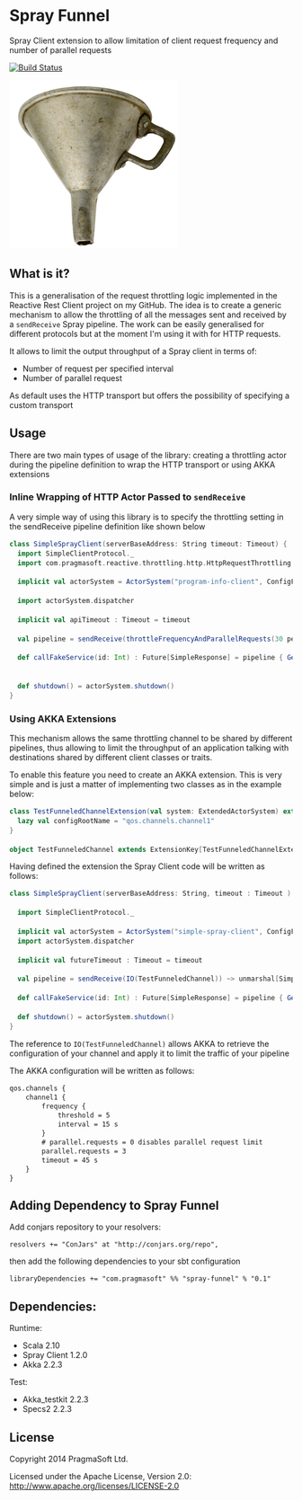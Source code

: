 Spray Funnel
====================

Spray Client extension to allow limitation of client request frequency and number of parallel requests

[![Build Status](https://api.travis-ci.org/galarragas/spray-funnel.png)](http://travis-ci.org/galarragas/spray-funnel)

![Image](./funnel.jpg?raw=true)

## What is it?

This is a generalisation of the request throttling logic implemented in the Reactive Rest Client project on my GitHub.
The idea is to create a generic mechanism to allow the throttling of all the messages sent and received by a `sendReceive` Spray pipeline.
The work can be easily generalised for different protocols but at the moment I'm using it with for HTTP requests.

It allows to limit the output throughput of a Spray client in terms of:

- Number of request per specified interval
- Number of parallel request

As default uses the HTTP transport but offers the possibility of specifying a custom transport

## Usage

There are two main types of usage of the library: creating a throttling actor during the pipeline definition to wrap the HTTP transport or using AKKA extensions

### Inline Wrapping of HTTP Actor Passed to `sendReceive`

A very simple way of using this library is to specify the throttling setting in the sendReceive pipeline definition like shown below

```scala
class SimpleSprayClient(serverBaseAddress: String timeout: Timeout) {
  import SimpleClientProtocol._
  import com.pragmasoft.reactive.throttling.http.HttpRequestThrottling._

  implicit val actorSystem = ActorSystem("program-info-client", ConfigFactory.parseResources("test.conf"))

  import actorSystem.dispatcher

  implicit val apiTimeout : Timeout = timeout

  val pipeline = sendReceive(throttleFrequencyAndParallelRequests(30 perSecond, 10)) ~> unmarshal[SimpleResponse]

  def callFakeService(id: Int) : Future[SimpleResponse] = pipeline { Get(s"$serverBaseAddress/fakeService?$id") }


  def shutdown() = actorSystem.shutdown()
}
```

### Using AKKA Extensions

This mechanism allows the same throttling channel to be shared by different pipelines, thus allowing to limit the
throughput of an application talking with destinations shared by different client classes or traits.

To enable this feature you need to create an AKKA extension. This is very simple and is just a matter of implementing
two classes as in the example below:

```scala
class TestFunneledChannelExtension(val system: ExtendedActorSystem) extends FunneledChannelExtension {
  lazy val configRootName = "qos.channels.channel1"
}

object TestFunneledChannel extends ExtensionKey[TestFunneledChannelExtension]
```

Having defined the extension the Spray Client code will be written as follows:

```scala
class SimpleSprayClient(serverBaseAddress: String, timeout : Timeout ) {

  import SimpleClientProtocol._

  implicit val actorSystem = ActorSystem("simple-spray-client", ConfigFactory.parseResources("test.conf"))
  import actorSystem.dispatcher

  implicit val futureTimeout : Timeout = timeout

  val pipeline = sendReceive(IO(TestFunneledChannel)) ~> unmarshal[SimpleResponse]

  def callFakeService(id: Int) : Future[SimpleResponse] = pipeline { Get(s"$serverBaseAddress/fakeService?$id") }

  def shutdown() = actorSystem.shutdown()
}
```

The reference to `IO(TestFunneledChannel)` allows AKKA to retrieve the configuration of your channel and apply it to
limit the traffic of your pipeline

The AKKA configuration will be written as follows:

```
qos.channels {
    channel1 {
        frequency {
            threshold = 5
            interval = 15 s
        }
        # parallel.requests = 0 disables parallel request limit
        parallel.requests = 3
        timeout = 45 s
    }
}
```
## Adding Dependency to Spray Funnel

Add conjars repository to your resolvers:

```
resolvers += "ConJars" at "http://conjars.org/repo",
```

then add the following dependencies to your sbt configuration

```
libraryDependencies += "com.pragmasoft" %% "spray-funnel" % "0.1"
```

## Dependencies:

Runtime:

- Scala 2.10
- Spray Client 1.2.0
- Akka 2.2.3

Test:

- Akka_testkit 2.2.3
- Specs2 2.2.3

## License

Copyright 2014 PragmaSoft Ltd.

Licensed under the Apache License, Version 2.0: http://www.apache.org/licenses/LICENSE-2.0

